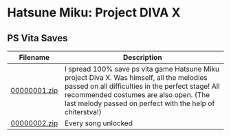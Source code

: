 # Hatsune Miku: Project DIVA X

## PS Vita Saves

| Filename | Description |
|----------|-------------|
| [00000001.zip](00000001.zip) | I spread 100% save ps vita game Hatsune Miku project Diva X. Was himself, all the melodies passed on all difficulties in the perfect stage! All recommended costumes are also open. (The last melody passed on perfect with the help of chiterstva!)  |
| [00000002.zip](00000002.zip) | Every song unlocked  |
